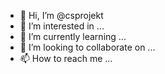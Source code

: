 - 👋 Hi, I’m @csprojekt
- 👀 I’m interested in ...
- 🌱 I’m currently learning ...
- 💞️ I’m looking to collaborate on ...
- 📫 How to reach me ...

<!---
csprojekt/csprojekt is a ✨ special ✨ repository because its `README.md` (this file) appears on your GitHub profile.
You can click the Preview link to take a look at your changes.
--->
